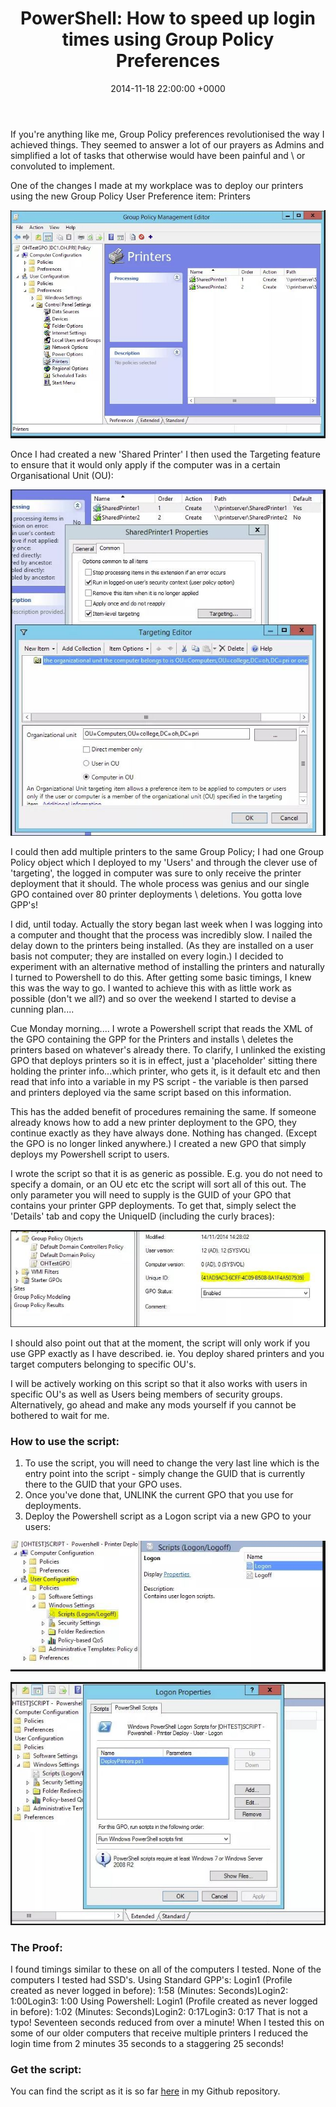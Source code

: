 ﻿---
layout: post
title:  "PowerShell: How to speed up login times using Group Policy Preferences"
date:   2014-11-18 22:00:00 +0000
categories: PowerShell
tags: [powershell, posh, gpp, login, grouppolicy]
---

If you're anything like me, Group Policy preferences revolutionised the way I achieved things.  They seemed to answer a lot of our prayers as Admins and simplified a lot of tasks that otherwise would have been painful and \ or convoluted to implement.

One of the changes I made at my workplace was to deploy our printers using the new Group Policy User Preference item: Printers

![1-1](/assets/images/1.JPG)

Once I had created a new 'Shared Printer' I then used the Targeting feature to ensure that it would only apply if the computer was in a certain Organisational Unit (OU):

![1-1](/assets/images/2.JPG)

I could then add multiple printers to the same Group Policy; I had one Group Policy object which I deployed to my 'Users' and through the clever use of 'targeting', the logged in computer was sure to only receive the printer deployment that it should.
The whole process was genius and our single GPO contained over 80 printer deployments \ deletions.
You gotta love GPP's!

I did,  until today.  Actually the story began last week when I was logging into a computer and thought that the process was incredibly slow.  I nailed the delay down to the printers being installed. (As they are installed on a user basis not computer; they are installed on every login.)
I decided to experiment with an alternative method of installing the printers and naturally I turned to Powershell to do this.  After getting some basic timings, I knew this was the way to go.
I wanted to achieve this with as little work as possible (don't we all?) and so over the weekend I started to devise a cunning plan....

Cue Monday morning....
I wrote a Powershell script that reads the XML of the GPO containing the GPP for the Printers and installs \ deletes the printers based on whatever's already there.
To clarify, I unlinked the existing GPO that deploys printers so it is in effect, just a 'placeholder' sitting there holding the printer info...which printer, who gets it, is it default etc and then read that info into a variable in my PS script - the variable is then parsed and printers deployed via the same script based on this information.

This has the added benefit of procedures remaining the same.  If someone already knows how to add a new printer deployment to the GPO, they continue exactly as they have always done.  Nothing has changed. (Except the GPO is no longer linked anywhere.)
I created a new GPO that simply deploys my Powershell script to users.

I wrote the script so that it is as generic as possible.  E.g. you do not need to specify a domain, or an OU etc etc the script will sort all of this out.  The only parameter you will need to supply is the GUID of your GPO that contains your printer GPP deployments.  To get that, simply select the 'Details' tab and copy the UniqueID (including the curly braces):

![1-1](/assets/images/3.JPG)

I should also point out that at the moment, the script will only work if you use GPP exactly as I have described.  ie. You deploy shared printers and you target computers belonging to specific OU's.

I will be actively working on this script so that  it also works with users in specific OU's as well as Users being members of security groups.  Alternatively, go ahead and make any mods yourself if you cannot be bothered to wait for me.

### How to use the script:

1. To use the script, you will need to change the very last line which is the entry point into the script - simply change the GUID that is currently there to the GUID that your GPO uses.
2. Once you've done that, UNLINK the current GPO that you use for deployments.
3. Deploy the Powershell script as a Logon script via a new GPO to your users:

![1-1](/assets/images/4.JPG)

![1-1](/assets/images/5.JPG)

### The Proof:
I found timings similar to these on all of the computers I tested.  None of the computers I tested had SSD's.
Using Standard GPP's:
Login1 (Profile created as never logged in before):  1:58 (Minutes: Seconds)Login2: 1:00Login3: 1:00
Using Powershell:
Login1 (Profile created as never logged in before):  1:02 (Minutes: Seconds)Login2: 0:17Login3: 0:17
That is not a typo!  Seventeen seconds reduced from over a minute!  When I tested this on some of our older computers that receive multiple printers I reduced the login time from 2 minutes 35 seconds to a staggering 25 seconds!

### Get the script:
You can find the script as it is so far [here](https://github.com/ozthe2/Powershell/blob/master/Active-Directory/DeployPrinters) in my Github repository.
